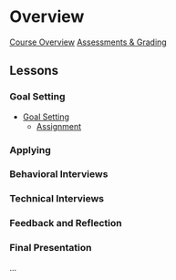 # Overview

[Course Overview](course-overview.md)
[Assessments & Grading](assessments.md)

## Lessons

### Goal Setting
- [Goal Setting](lessons/goal-setting-intro.md)
    - [Assignment](lessons/goal-setting/assignment.md)

### Applying

### Behavioral Interviews

### Technical Interviews

### Feedback and Reflection

### Final Presentation

...
